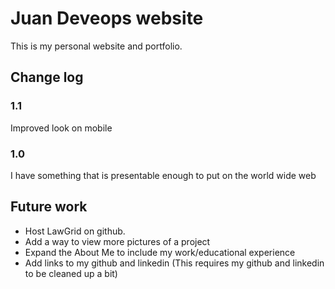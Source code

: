 # Juan Deveops website

This is my personal website and portfolio.

## Change log

### 1.1
Improved look on mobile

### 1.0
I have something that is presentable enough to put on the world wide web

## Future work

* Host LawGrid on github.
* Add a way to view more pictures of a project
* Expand the About Me to include my work/educational experience
* Add links to my github and linkedin (This requires my github and linkedin to be cleaned up a bit)